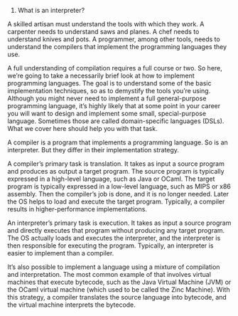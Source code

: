 1. What is an interpreter?

A skilled artisan must understand the tools with which they work. A carpenter needs to understand saws and planes. A chef needs to understand knives and pots. A programmer, among other tools, needs to understand the compilers that implement the programming languages they use.

A full understanding of compilation requires a full course or two. So here, we’re going to take a necessarily brief look at how to implement programming languages. The goal is to understand some of the basic implementation techniques, so as to demystify the tools you’re using. Although you might never need to implement a full general-purpose programming language, it’s highly likely that at some point in your career you will want to design and implement some small, special-purpose language. Sometimes those are called domain-specific languages (DSLs). What we cover here should help you with that task.

A compiler is a program that implements a programming language. So is an interpreter. But they differ in their implementation strategy.

A compiler’s primary task is translation. It takes as input a source program and produces as output a target program. The source program is typically expressed in a high-level language, such as Java or OCaml. The target program is typically expressed in a low-level language, such as MIPS or x86 assembly. Then the compiler’s job is done, and it is no longer needed. Later the OS helps to load and execute the target program. Typically, a compiler results in higher-performance implementations.

An interpreter’s primary task is execution. It takes as input a source program and directly executes that program without producing any target program. The OS actually loads and executes the interpreter, and the interpreter is then responsible for executing the program. Typically, an interpreter is easier to implement than a compiler.

It’s also possible to implement a language using a mixture of compilation and interpretation. The most common example of that involves virtual machines that execute bytecode, such as the Java Virtual Machine (JVM) or the OCaml virtual machine (which used to be called the Zinc Machine). With this strategy, a compiler translates the source language into bytecode, and the virtual machine interprets the bytecode.